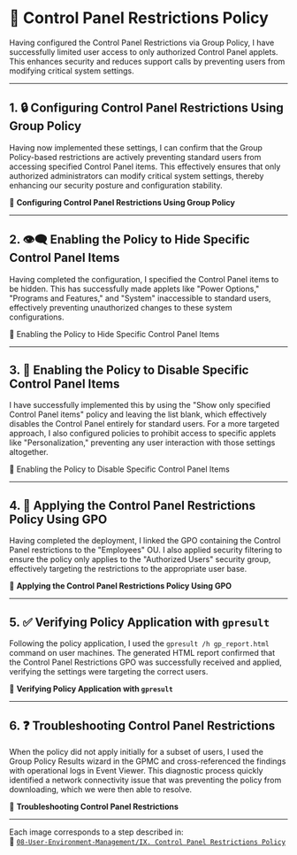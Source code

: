 # 🔧 Control Panel Restrictions Policy

Having configured the Control Panel Restrictions via Group Policy, I have successfully limited user access to only authorized Control Panel applets. This enhances security and reduces support calls by preventing users from modifying critical system settings.

---

## 1. 🔒 Configuring Control Panel Restrictions Using Group Policy

Having now implemented these settings, I can confirm that the Group Policy-based restrictions are actively preventing standard users from accessing specified Control Panel items. This effectively ensures that only authorized administrators can modify critical system settings, thereby enhancing our security posture and configuration stability.

📸 **Configuring Control Panel Restrictions Using Group Policy**

---

## 2. 👁️‍🗨️ Enabling the Policy to Hide Specific Control Panel Items

Having completed the configuration, I specified the Control Panel items to be hidden. This has successfully made applets like "Power Options," "Programs and Features," and "System" inaccessible to standard users, effectively preventing unauthorized changes to these system configurations.

📸 Enabling the Policy to Hide Specific Control Panel Items

---

## 3. 🚫 Enabling the Policy to Disable Specific Control Panel Items

I have successfully implemented this by using the "Show only specified Control Panel items" policy and leaving the list blank, which effectively disables the Control Panel entirely for standard users. For a more targeted approach, I also configured policies to prohibit access to specific applets like "Personalization," preventing any user interaction with those settings altogether.

📸 Enabling the Policy to Disable Specific Control Panel Items

---

## 4. 🔧 Applying the Control Panel Restrictions Policy Using GPO

Having completed the deployment, I linked the GPO containing the Control Panel restrictions to the "Employees" OU. I also applied security filtering to ensure the policy only applies to the "Authorized Users" security group, effectively targeting the restrictions to the appropriate user base.

📸 **Applying the Control Panel Restrictions Policy Using GPO**

---

## 5. ✅ Verifying Policy Application with `gpresult`

Following the policy application, I used the `gpresult /h gp_report.html` command on user machines. The generated HTML report confirmed that the Control Panel Restrictions GPO was successfully received and applied, verifying the settings were targeting the correct users.

📸 **Verifying Policy Application with `gpresult`**

---

## 6. ❓ Troubleshooting Control Panel Restrictions

When the policy did not apply initially for a subset of users, I used the Group Policy Results wizard in the GPMC and cross-referenced the findings with operational logs in Event Viewer. This diagnostic process quickly identified a network connectivity issue that was preventing the policy from downloading, which we were then able to resolve.

📸 **Troubleshooting Control Panel Restrictions**

---

Each image corresponds to a step described in:<br /> 
📂 [`08-User-Environment-Management/IX. Control Panel Restrictions Policy`](https://github.com/Hugh-Kumbi/Hugh-Kumbi-Active-Directory-Lab/blob/main/08-User-Environment-Management/IX.%20Control%20Panel%20Restrictions%20Policy.md)

